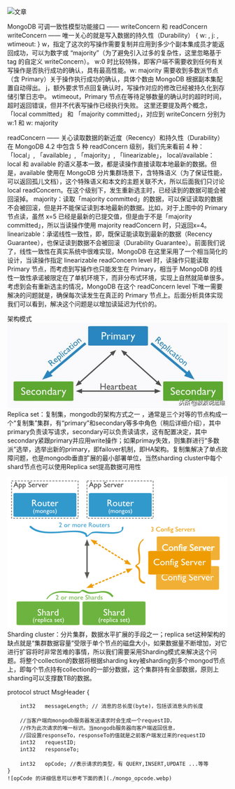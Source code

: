 ![文章](https://zhuanlan.zhihu.com/p/379903876)

MongoDB 可调一致性模型功能接口 —— writeConcern 和 readConcern
writeConcern —— 唯一关心的就是写入数据的持久性（Durability）
    { w: <value>, j: <boolean>, wtimeout: <number> }
        w，指定了这次的写操作需要复制并应用到多少个副本集成员才能返回成功，可以为数字或 “majority”（为了避免引入过多的复杂性，这里忽略基于 tag 的自定义 writeConcern）。
           w:0 时比较特殊，即客户端不需要收到任何有关写操作是否执行成功的确认，具有最高性能。w: majority 需要收到多数派节点（含 Primary）关于操作执行成功的确认，具体个数由 MongoDB 根据副本集配置自动得出。
        j，额外要求节点回复确认时，写操作对应的修改已经被持久化到存储引擎日志中。
        wtimeout，Primary 节点在等待足够数量的确认时的超时时间，超时返回错误，但并不代表写操作已经执行失败。
    这里还要提及两个概念，「local committed」 和 「majority committed」，对应到 writeConcern 分别为 w:1 和 w: majority

readConcern —— 关心读取数据的新近度（Recency）和持久性（Durability）
    在 MongoDB 4.2 中包含 5 种 readConcern 级别，我们先来看前 4 种：「local」, 「available」, 「majority」, 「linearizable」，
        local/available：local 和 available 的语义基本一致，都是读操作直接读取本地最新的数据。但是，available 使用在 MongoDB 分片集群场景下，含特殊语义（为了保证性能，可以返回孤儿文档），这个特殊语义和本文的主题关联不大，所以后面我们只讨论 local readConcern。在这个级别下，发生重新选主时，已经读到的数据可能会被回滚掉。
        majority：读取「majority committed」的数据，可以保证读取的数据不会被回滚，但是并不能保证读到本地最新的数据。比如，对于上图中的 Primary 节点读，虽然 x=5 已经是最新的已提交值，但是由于不是「majority committed」，所以当读操作使用 majority readConcern 时，只返回x=4。
        linearizable：承诺线性一致性，即，既保证能读取到最新的数据（Recency Guarantee），也保证读到数据不会被回滚（Durability Guarantee）。前面我们说了，线性一致性在真实系统中很难实现，MongoDB 在这里采用了一个相当简化的设计，当读操作指定 linearizable readConcern level 时，读操作只能读取 Primary 节点，而考虑到写操作也只能发生在 Primary，相当于 MongoDB 的线性一致性承诺被限定在了单机环境下，而非分布式环境，实现上自然就简单很多。考虑到会有重新选主的情况，MongoDB 在这个 readConcern level 下唯一需要解决的问题就是，确保每次读发生在真正的 Primary 节点上。后面分析具体实现我们可以看到，解决这个问题是以增加读延迟为代价的。

架构模式
![Replica set](./mongo_replica_set.jpg)
    Replica set：复制集，mongodb的架构方式之一 ，通常是三个对等的节点构成一个“复制集”集群，有“primary”和secondary等多中角色（稍后详细介绍），其中primary负责读写请求，secondary可以负责读请求，这有配置决定，其中secondary紧跟primary并应用write操作；如果primay失效，则集群进行“多数派”选举，选举出新的primary，即failover机制，即HA架构。复制集解决了单点故障问题，也是mongodb垂直扩展的最小部署单位，当然sharding cluster中每个shard节点也可以使用Replica set提高数据可用性

![Sharding cluster](./mongo_cluster.png)
    Sharding cluster：分片集群，数据水平扩展的手段之一；replica set这种架构的缺点就是“集群数据容量”受限于单个节点的磁盘大小，如果数据量不断增加，对它进行扩容将时非常苦难的事情，所以我们需要采用Sharding模式来解决这个问题。将整个collection的数据将根据sharding key被sharding到多个mongod节点上，即每个节点持有collection的一部分数据，这个集群持有全部数据，原则上sharding可以支撑数TB的数据。

protocol
    struct MsgHeader {

        int32   messageLength; // 消息的总长度(byte)，包括该消息头的长度
    
        //当客户端向mongodb服务器发送请求时会生成一个requestID，
        //作为此次请求的唯一标识。当mongodb服务器向客户端返回信息，
        //回设置responseTo，responseTo的值就是之前客户端发过来的requestID
        int32   requestID;     
        int32   responseTo;    
    
        int32   opCode; //表示请求的类型，有 QUERY,INSERT,UPDATE ...等等
    }
    ![opCode 的详细信息可以参考下面的表](./mongo_opcode.webp)
